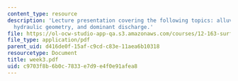 ```yaml
---
content_type: resource
description: 'Lecture presentation covering the following topics: alluvial landforms,
  hydraulic geometry, and dominant discharge.'
file: https://ol-ocw-studio-app-qa.s3.amazonaws.com/courses/12-163-surface-processes-and-landscape-evolution-fall-2004/c9703f8b6b0c7833e7d9e4f0e91afea8_week3.pdf
file_type: application/pdf
parent_uid: d416de0f-15af-c9cd-c83e-11aea6b10318
resourcetype: Document
title: week3.pdf
uid: c9703f8b-6b0c-7833-e7d9-e4f0e91afea8
---
```

